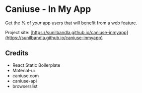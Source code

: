 # Caniuse  - In My App

Get the % of *your* app users that will benefit from a web feature.

Project site: [https://sunilbandla.github.io/caniuse-inmyapp](https://sunilbandla.github.io/caniuse-inmyapp)

## Credits
 - React Static Boilerplate
 - Material-ui
 - caniuse.com
 - caniuse-api
 - browserslist
